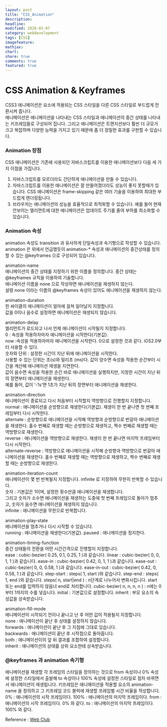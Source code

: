 ```yaml
---
layout: post
title: "CSS_Animation"
description:
headline:
modified: 2020-03-07
category: webdevelopment
tags: [CSS]
imagefeature:
mathjax:
chart:
share: true
comments: true
featured: true
---
```


# CSS Animation & Keyframes

CSS3 애니메이션은 요소에 적용되는 CSS 스타일을 다른 CSS 스타일로 부드럽게 전환시켜 줍니다.  
애니메이션은 애니메이션을 나타내는 CSS 스타일과 애니메이션의 중간 상태를 나타내는 키프레임들로 구성되어 집니다. 그리고 애니메이션은 트랜지션보다 훨씬 더 규모가 크고 복잡하며 다양한 능력을 가지고 있기 때문에 좀 더 정밀한 효과를 구현할 수 있습니다.  

### Animation 장점
CSS 애니메이션은 기존에 사용되던 자바스크립트를 이용한 애니메이션보다 다음 세 가지 이점을 가집니다.
1. 자바스크립트를 모르더라도 간단하게 애니메이션을 만들 수 있습니다.  
2. 자바스크립트를 이용한 애니메이션은 잘 만들어졌더라도 성능이 좋지 못할때가 있습니다. CSS 애니메이션은 frame-skipping 같은 여러 기술을 이용하여 최대한 부드럽게 렌더링됩니다.  
3. 브라우저는 애니메이션의 성능을 효율적으로 최적화할 수 있습니다. 예를 들어 현재 안보이는 엘리먼트에 대한 애니메이션은 업데이트 주기를 줄여 부하를 최소화할 수 있습니다.  

### Animation 속성
animation 속성도 transition 과 유사하게 단일속성과 속기형으로 작성할 수 있습니다.  
animation 은 위에서 언급했듯이 animation-* 속성과 애니메이션의 중간상태를 정의할 수 있는 @keyframes 으로 구성되어 있습니다.

<span class="orange">animation-name</span>  
애니메이션의 중간 상태를 지정하기 위한 이름을 정의합니다. 중간 상태는 @keyframes 규칙을 이용하여 기술합니다.  
애니메이션 이름을 none 으로 작성하면 애니메이션을 재생하지 않는다.  
설령 none 이라는 이름의 @keyframes 속성이 있어도 애니메이션을 재생하지 않는다.  

<span class="orange">animation-duration</span>  
한 싸이클의 애니메이션이 얼마에 걸쳐 일어날지 지정합니다.  
값을 0이나 음수로 설정하면 애니메이션은 재생되지 않습니다.  

<span class="orange">animation-delay</span>  
엘리먼트가 로드되고 나서 언제 애니메이션이 시작될지 지정합니다.  
0 : 속성을 적용하자마자 애니메이션을 시작한다(기본값).  
now :속성을 적용하자마자 애니메이션을 시작한다. 0으로 설정한 것과 같다. iOS2.0부터 사용할 수 있다.  
숫자와 단위 : 설정한 시간이 지난 뒤에 애니메이션을 시작한다.  
사용할 수 있는 단위는 초(s)와 밀리초 (ms)다. 값이 양수면 속성을 적용한 순간부터 시간을 계산해 애니메이션 재생을 지연한다.  
값이 음수면 속성을 적용한 순간 바로 애니메이션을 실행하지만, 지정한 시간이 지난 뒤의 장면부터 애니메이션을 재생한다.  
예를 들어, 값이 ‘-1s’면 1초가 지난 뒤의 장면부터 애니메이션을 재생한다.

<span class="orange">animation-direction</span>  
애니메이션이 종료되고 다시 처음부터 시작할지 역방향으로 진행할지 지정합니다.  
normal : 애니메이션을 순방향으로 재생한다(기본값). 재생이 한 번 끝나면 첫 번째 프레임부터 다시 시작한다.  
alternate : 순방향으로 애니메이션을 시작해 역방향과 순방향으로 번갈아 애니메이션을 재생한다. 홀수 번째로 재생할 때는 순방향으로 재생하고, 짝수 번째로 재생할 때는 역방향으로 재생한다.  
reverse : 애니메이션을 역방향으로 재생한다. 재생이 한 번 끝나면 마지막 프레임부터 다시 시작한다.  
alternate-reverse : 역방향으로 애니메이션을 시작해 순방향과 역방향으로 번갈아 애니메이션을 재생한다. 홀수 번째로 재생할 때는 역방향으로 재생하고, 짝수 번째로 재생할 때는 순방향으로 재생한다.

<span class="orange">animation-iteration-count</span>  
애니메이션이 몇 번 반복될지 지정합니다. infinite 로 지정하여 무한히 반복할 수 있습니다.  
숫자 : 기본값은 1이며, 설정한 횟수만큼 애니메이션을 재생합니다.  
그리고 숫자가 소수면 애니메이션을 재생하는 도중에 첫 번째 프레임으로 돌아가 멈추고, 숫자가 음수면 애니메이션을 재생하지 않습니다.  
infinite : 애니메이션을 무한으로 반복합니다.  

<span class="orange">animation-play-state</span>  
애니메이션을 멈추거나 다시 시작할 수 있습니다.  
running : 애니메이션을 재생한다(기본값).
paused : 애니메이션을 정지한다.

<span class="orange">animation-timing-function</span>  
중간 상태들의 전환을 어떤 시간간격으로 진행할지 지정합니다.  
ease : cubic-bezier( 0.25, 0.1, 0.25, 1 )과 같습니다.
linear : cubic-bezier( 0, 0, 1, 1 )과 같습니다.
ease-in : cubic-bezier( 0.42, 0, 1, 1 )과 같습니다.
ease-out : cubic-bezier( 0, 0, 0.58, 1 )과 같습니다.
ease-in-out : cubic-bezier( 0.42, 0, 0.58, 1 )과 같습니다.
step-start : steps( 1, start )와 같습니다.
step-end : steps( 1, end )와 같습니다.
steps( n, start|end ) : n단계로 나누어서 변화시킵니다. start 또는 end를 입력하지 않음녀 end로 처리합니다.
cubic-bezier( n, n, n, n ) : n에는 0부터 1까지의 수를 넣습니다.
initial : 기본값으로 설정합니다.
inherit : 부모 요소의 속성값을 상속받습니다.

<span class="orange">animation-fill-mode</span>  
애니메이션이 시작되기 전이나 끝나고 난 후 어떤 값이 적용될지 지정합니다.  
none : 애니메이션이 끝난 후 상태를 설정하지 않습니다.  
forwards : 애니메이션이 끝난 후 그 지점에 그대로 있습니다.  
backwards : 애니메이션이 끝난 후 시작점으로 돌아옵니다.  
both : 애니메이션이의 앞 뒤 결과를 조합하여 설정합니다.  
inherit : 애니메이션의 상태를 상위 요소한테 상속받습니다.  

### @keyframes 과 animation 속기형
애니메이션을 재생할 각 프레임의 스타일을 정의하는 것으로 from 속성이나 0% 속성에 설정한 스타일에서 출발해 to 속성이나 100% 속성에 설정한 스타일로 점차 바뀌면서 애니메이션이 재생됩니다.
키프레임은 애니메이션을 적용할 요소의 animation-name 을 정의하고 그 키프레임 코드 블럭에 재생할 프레임별 시간 비율을 작성합니다.
0% : 애니메이션의 시작 프레임이다.
100% : 애니메이션의 마지막 프레임이다.
from : 애니메이션의 시작 프레임이다. 0% 와 같다.
to : 애니메이션의 마지막 프레임이다. 100% 와 같다.




Reference : [Web Club](https://webclub.tistory.com/621 )
